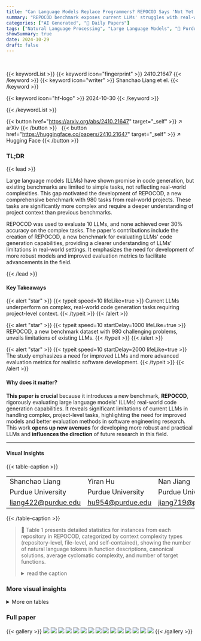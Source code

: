 ```yaml
---
title: "Can Language Models Replace Programmers? REPOCOD Says 'Not Yet'"
summary: "REPOCOD benchmark exposes current LLMs' struggles with real-world, complex code generation tasks, pushing the field towards building stronger, more context-aware models."
categories: ["AI Generated", "🤗 Daily Papers"]
tags: ["Natural Language Processing", "Large Language Models", "🏢 Purdue University",]
showSummary: true
date: 2024-10-29
draft: false
---
```


<br>

{{< keywordList >}}
{{< keyword icon="fingerprint" >}} 2410.21647 {{< /keyword >}}
{{< keyword icon="writer" >}} Shanchao Liang et el. {{< /keyword >}}
 
{{< keyword icon="hf-logo" >}} 2024-10-30 {{< /keyword >}}
 
{{< /keywordList >}}

{{< button href="https://arxiv.org/abs/2410.21647" target="_self" >}}
↗ arXiv
{{< /button >}}
&nbsp; 
{{< button href="https://huggingface.co/papers/2410.21647" target="_self" >}}
↗ Hugging Face
{{< /button >}}

### TL;DR


{{< lead >}}

Large language models (LLMs) have shown promise in code generation, but existing benchmarks are limited to simple tasks, not reflecting real-world complexities. This gap motivated the development of REPOCOD, a new comprehensive benchmark with 980 tasks from real-world projects.  These tasks are significantly more complex and require a deeper understanding of project context than previous benchmarks. 



REPOCOD was used to evaluate 10 LLMs, and none achieved over 30% accuracy on the complex tasks. The paper's contributions include the creation of REPOCOD, a new benchmark for evaluating LLMs' code generation capabilities, providing a clearer understanding of LLMs' limitations in real-world settings.  It emphasizes the need for development of more robust models and improved evaluation metrics to facilitate advancements in the field.

{{< /lead >}}


#### Key Takeaways

{{< alert "star" >}}
{{< typeit speed=10 lifeLike=true >}} Current LLMs underperform on complex, real-world code generation tasks requiring project-level context. {{< /typeit >}}
{{< /alert >}}

{{< alert "star" >}}
{{< typeit speed=10 startDelay=1000 lifeLike=true >}} REPOCOD, a new benchmark dataset with 980 challenging problems, unveils limitations of existing LLMs. {{< /typeit >}}
{{< /alert >}}

{{< alert "star" >}}
{{< typeit speed=10 startDelay=2000 lifeLike=true >}} The study emphasizes a need for improved LLMs and more advanced evaluation metrics for realistic software development. {{< /typeit >}}
{{< /alert >}}

#### Why does it matter?
**This paper is crucial** because it introduces a new benchmark, **REPOCOD**, rigorously evaluating large language models' (LLMs) real-world code generation capabilities.  It reveals significant limitations of current LLMs in handling complex, project-level tasks, highlighting the need for improved models and better evaluation methods in software engineering research. This work **opens up new avenues** for developing more robust and practical LLMs and **influences the direction** of future research in this field.

------
#### Visual Insights







{{< table-caption >}}
<br><table id='2' style='font-size:18px'><tr><td>Shanchao Liang</td><td>Yiran Hu</td><td>Nan Jiang</td><td>Lin Tan</td></tr><tr><td>Purdue University</td><td>Purdue University</td><td>Purdue University</td><td>Purdue University</td></tr><tr><td>liang422@purdue.edu</td><td>hu954@purdue.edu</td><td>jiang719@purdue.edu</td><td>lintan@purdue.edu</td></tr></table>{{< /table-caption >}}

> 🔼 Table 1 presents detailed statistics for instances from each repository in REPOCOD, categorized by context complexity types (repository-level, file-level, and self-contained), showing the number of natural language tokens in function descriptions, canonical solutions, average cyclomatic complexity, and number of target functions.
> <details>
> <summary>read the caption</summary>
> Table 1: Basic statistics of REPOCOD, with details broken down by each collected repository.
> </details>





### More visual insights




<details>
<summary>More on tables
</summary>


{{< table-caption >}}
<table id='0' style='font-size:14px'><tr><td rowspan="2">Dataset</td><td colspan="4">Repository-level</td><td colspan="4">File-level</td><td colspan="4">Self-contained</td><td colspan="4">Total</td></tr><tr><td>#NL</td><td>#GT</td><td>Cyclo.</td><td>#Funcs.</td><td>#NL</td><td>#GT</td><td>Cyclo.</td><td>#Funcs.</td><td>#NL</td><td>#GT</td><td>Cyclo.</td><td>#Funcs.</td><td>#NL</td><td>#GT</td><td>Cyclo.</td><td>#Funcs.</td></tr><tr><td>astropy</td><td>274.9</td><td>446.4</td><td>9.4</td><td>10</td><td>399.4</td><td>407.1</td><td>8.8</td><td>37</td><td>291.5</td><td>284.8</td><td>7.9</td><td>38</td><td>336.5</td><td>357.0</td><td>8.5</td><td>85</td></tr><tr><td>datasets</td><td>497.1</td><td>308.4</td><td>9.1</td><td>19</td><td>297.3</td><td>196.7</td><td>4.8</td><td>20</td><td>311.9</td><td>135.3</td><td>3.6</td><td>20</td><td>366.6</td><td>211.9</td><td>5.8</td><td>59</td></tr><tr><td>flask</td><td>448.0</td><td>215.0</td><td>6.5</td><td>2</td><td>326.2</td><td>152.3</td><td>5.2</td><td>13</td><td>231.2</td><td>99.4</td><td>3.6</td><td>28</td><td>270.0</td><td>120.8</td><td>4.2</td><td>43</td></tr><tr><td>more-itertools</td><td>242.8</td><td>87.3</td><td>2.7</td><td>6</td><td>300.2</td><td>136.8</td><td>4.3</td><td>23</td><td>233.4</td><td>96.3</td><td>5.0</td><td>57</td><td>252.0</td><td>106.5</td><td>4.6</td><td>86</td></tr><tr><td>plotly.py</td><td>1806.0</td><td>3393.0</td><td>132.0</td><td>1</td><td>1366.9</td><td>932.2</td><td>23.5</td><td>19</td><td>1661.7</td><td>605.1</td><td>23.9</td><td>56</td><td>1589.9</td><td>723.5</td><td>25.3</td><td>76</td></tr><tr><td>pylint</td><td>-</td><td>-</td><td>-</td><td>0</td><td>163.9</td><td>432.1</td><td>15.2</td><td>9</td><td>176.4</td><td>193.1</td><td>7.0</td><td>17</td><td>172.0</td><td>275.8</td><td>9.8</td><td>26</td></tr><tr><td>scikit-learn</td><td>222.1</td><td>398.9</td><td>7.7</td><td>208</td><td>262.9</td><td>258.3</td><td>5.3</td><td>43</td><td>204.3</td><td>220.9</td><td>5.0</td><td>63</td><td>224.1</td><td>344.0</td><td>6.8</td><td>314</td></tr><tr><td>seaborn</td><td>349.5</td><td>426.0</td><td>10.3</td><td>6</td><td>201.2</td><td>236.0</td><td>6.4</td><td>42</td><td>240.8</td><td>211.6</td><td>6.7</td><td>30</td><td>227.9</td><td>241.3</td><td>6.8</td><td>78</td></tr><tr><td>sphinx</td><td>-</td><td>-</td><td>-</td><td>0</td><td>191.7</td><td>606.6</td><td>17.7</td><td>12</td><td>263.8</td><td>127.8</td><td>4.0</td><td>21</td><td>237.5</td><td>301.9</td><td>8.9</td><td>33</td></tr><tr><td>sympy</td><td>918.6</td><td>347.6</td><td>8.8</td><td>5</td><td>903.9</td><td>586.7</td><td>17.6</td><td>58</td><td>837.8</td><td>277.6</td><td>8.6</td><td>34</td><td>881.5</td><td>466.0</td><td>14.0</td><td>97</td></tr><tr><td>xarray</td><td>-</td><td>-</td><td>-</td><td>0</td><td>902.1</td><td>418.5</td><td>11.4</td><td>40</td><td>593.0</td><td>160.5</td><td>5.3</td><td>43</td><td>742.0</td><td>284.8</td><td>8.2</td><td>83</td></tr><tr><td>Total</td><td>269.4</td><td>396.7</td><td>8.3</td><td>257</td><td>537.6</td><td>394.9</td><td>10.6</td><td>316</td><td>522.8</td><td>241.4</td><td>8.2</td><td>407</td><td>461.1</td><td>331.6</td><td>9.0</td><td>980</td></tr></table>{{< /table-caption >}}
> 🔼 Table 1 presents detailed statistics for instances from each repository, categorized by context complexity types and including the number of tokens in target function descriptions, number of tokens in canonical solutions, average cyclomatic complexity of the canonical solution, and number of target functions.
> <details>
> <summary>read the caption</summary>
> Table 1: Basic statistics of REPOCOD, with details broken down by each collected repository.
> </details>

{{< table-caption >}}
<br><table id='10' style='font-size:14px'><tr><td>Datasets</td><td>#Instances</td><td>#Tokens</td><td>Cyclo.</td><td>#Tests</td></tr><tr><td>CrossCodeEval</td><td>2,665</td><td>13.2</td><td>N/A</td><td>N/A</td></tr><tr><td>RepoBench</td><td>23,561</td><td>13.7</td><td>N/A</td><td>N/A</td></tr><tr><td>Long-Code-Arena</td><td>32,803</td><td>12.0</td><td>N/A</td><td>N/A</td></tr><tr><td>CoderEval</td><td>230</td><td>108.2</td><td>4.71</td><td>-</td></tr><tr><td>ClassEval</td><td>100</td><td>123.7</td><td>2.89</td><td>33.1</td></tr><tr><td>REPOCOD</td><td>980</td><td>331.6</td><td>9.00</td><td>313.49</td></tr></table>{{< /table-caption >}}
> 🔼 Table 1 presents basic statistics of the REPOCOD benchmark, including the number of instances, tokens, cyclomatic complexity, and number of functions categorized by context complexity type (repository-level, file-level, and self-contained) for each of the 11 repositories.
> <details>
> <summary>read the caption</summary>
> Table 1: Basic statistics of REPOCOD, with details broken down by each collected repository.
> </details>

{{< table-caption >}}
<table id='0' style='font-size:14px'><tr><td>Dataset</td><td>Repository-level</td><td>File-level</td><td>Self-contained</td><td>Total</td></tr><tr><td>CoderEval</td><td>23</td><td>123</td><td>84</td><td>230</td></tr><tr><td>ClassEval</td><td>0</td><td>314</td><td>153</td><td>467</td></tr><tr><td>REPOCOD</td><td>257</td><td>316</td><td>407</td><td>980</td></tr></table>{{< /table-caption >}}
> 🔼 Table 3 shows the distribution of code generation tasks in three complexity levels (repository-level, file-level, and self-contained) across three code generation benchmarks: CoderEval, ClassEval, and REPOCOD.
> <details>
> <summary>read the caption</summary>
> Table 3: Data context complexity distribution of code generation benchmarks.
> </details>

{{< table-caption >}}
<table id='2' style='font-size:14px'><tr><td>RepoCod Task</td><td>Prompt</td><td>LLM Output</td><td>: : dupl "AssertionError: Lists differ: " Test Cases Execution</td></tr><tr><td>Repository Snapshot more-itertools: more_ itertools init__·py more . py recipes . py · README . rst Target Function more-itertools : more itertools : more · py :partitions Relevant Tests test , more · py : : PartitionsTest: : test_ duplicates test order</td><td>You will be provided a function signature and the documentation, } your task is to complete the function body . - These are a list of files that contain the related classes and functions for you to refer to. ## File path: more_ itertools/more ·py def set_partitions(iterable, k, min_size=None, max_size=None): ## File path: more_ itertools/recipes. py def partition(pred, iterable): This is the file containing the target function to be generated. ## File path: more_ itertools/more ·py ### Target function to compl ete def partitions(iterable): ⌀⌀ " Yield all possible order-preserving partitions of *iterable* >>> iterable = I abc , >>> for part in partitions(iterable): , join(p) for p in part]) ... print([' . ⌀⌀ "</td><td colspan="2">Sytem Prompt iterable = list(iterable) n = len(iterable) def generate_partitions(start=0): if start == n: yield [] return Context for end in range(start + 1, n + 1): for rest in generate_partitions(end): yield [iterable[start:end]] + rest yield from generate_partitions() ④ Insert Completion ⑤ Evaluation Result more-itertools: test_ more. py Function Description more_itertools : PartitionsTest init__ . py : test ⌀ icates more.py Error : Target recipes.py ■ README . rst</td></tr></table>{{< /table-caption >}}
> 🔼 Table 1 presents detailed statistics for instances from each repository categorized by context complexity types (repository-level, file-level, and self-contained), including the number of tokens in target function descriptions, number of tokens in canonical solutions, average cyclomatic complexity of the canonical solution, and number of target functions.
> <details>
> <summary>read the caption</summary>
> Table 1: Basic statistics of REPOCOD, with details broken down by each collected repository.
> </details>

{{< table-caption >}}
<table id='4' style='font-size:16px'><tr><td>Models</td><td>BM25</td><td>Dense</td><td>Current-File</td></tr><tr><td>CodeLlama-7B</td><td>10.71</td><td>10.41</td><td>5.71</td></tr><tr><td>CodeLlama-34B</td><td>12.35</td><td>12.76</td><td>9.59</td></tr><tr><td>DeepSeekCoder-6.7B</td><td>13.98</td><td>14.08</td><td>10.92</td></tr><tr><td>DeepSeekCoder-33B</td><td>16.73</td><td>17.14</td><td>14.90</td></tr><tr><td>OpenCodeInterpreter-6.7B</td><td>12.14</td><td>12.45</td><td>13.16</td></tr><tr><td>OpenCodeInterpreter-33B</td><td>15.31</td><td>16.33</td><td>18.27</td></tr><tr><td>Claude 3.5 Sonnet</td><td>14.39</td><td>17.45</td><td>19.80</td></tr><tr><td>DeepSeek-V2.5</td><td>18.47</td><td>20.71</td><td>27.04</td></tr><tr><td>GPT-4o-Mini</td><td>15.10</td><td>15.00</td><td>18.67</td></tr><tr><td>GPT-4o</td><td>27.35</td><td>27.04</td><td>26.84</td></tr></table>{{< /table-caption >}}
> 🔼 The table presents the pass@1 scores of state-of-the-art large language models on the REPOCOD benchmark under three different retrieval settings.
> <details>
> <summary>read the caption</summary>
> Table 4: Pass@1 of SOTA LLMs on REPOCOD.
> </details>

{{< table-caption >}}
<table id='0' style='font-size:14px'><tr><td rowspan="2">Models</td><td colspan="2">BM25</td><td colspan="2">Dense</td><td colspan="2">Current-File</td></tr><tr><td>Pass</td><td>Fail</td><td>Pass</td><td>Fail</td><td>Pass</td><td>Fail</td></tr><tr><td>CodeLlama-7B</td><td>43.6</td><td>16.1</td><td>38.3</td><td>16.8</td><td>25.0</td><td>18.7</td></tr><tr><td>CodeLlama-34B</td><td>51.0</td><td>24.7</td><td>63.3</td><td>22.8</td><td>19.0</td><td>28.9</td></tr><tr><td>DeepSeekCoder-6.7B</td><td>33.8</td><td>8.3</td><td>31.6</td><td>8.6</td><td>16.4</td><td>11.3</td></tr><tr><td>DeepSeekCoder-33B</td><td>72.1</td><td>11.1</td><td>77.6</td><td>9.6</td><td>14.5</td><td>22.4</td></tr><tr><td>OpenCodeInterpreter-6.7B</td><td>1.4</td><td>1.4</td><td>1.4</td><td>1.4</td><td>1.4</td><td>1.4</td></tr><tr><td>OpenCodeInterpreter-33B</td><td>1.4</td><td>0.9</td><td>1.4</td><td>0.9</td><td>1.4</td><td>0.9</td></tr><tr><td>DeepSeek-V2.5</td><td>2.7</td><td>1.6</td><td>2.5</td><td>1.6</td><td>2.9</td><td>1.4</td></tr><tr><td>Claude 3.5 Sonnet</td><td>18.6</td><td>4.0</td><td>21.9</td><td>2.7</td><td>7.8</td><td>5.7</td></tr><tr><td>GPT-4o-Mini</td><td>3.6</td><td>2.7</td><td>3.9</td><td>2.6</td><td>9.9</td><td>1.2</td></tr><tr><td>GPT-4o</td><td>1.3</td><td>1.2</td><td>1.3</td><td>1.2</td><td>2.1</td><td>1.0</td></tr></table>{{< /table-caption >}}
> 🔼 Table 1 presents detailed statistics for instances from each repository, categorized by context complexity types: repository-level, file-level, and self-contained, showing the number of tokens in target function descriptions, number of tokens in canonical solutions, average cyclomatic complexity of the canonical solution, and number of target functions.
> <details>
> <summary>read the caption</summary>
> Table 1: Basic statistics of REPOCOD, with details broken down by each collected repository.
> </details>

{{< table-caption >}}
<br><table id='8' style='font-size:14px'><tr><td>Models</td><td>0</td><td>[0,0.5)</td><td>[0.5,1)</td><td>1</td></tr><tr><td>CodeLlama-7B</td><td>6.05</td><td>0.00</td><td>13.16</td><td>13.27</td></tr><tr><td>CodeLlama-34B</td><td>5.04</td><td>2.50</td><td>21.05</td><td>16.33</td></tr><tr><td>DeepSeekCoder-6.7B</td><td>5.54</td><td>5.00</td><td>13.16</td><td>21.43</td></tr><tr><td>DeepSeekCoder-33B</td><td>7.81</td><td>5.00</td><td>15.79</td><td>25.51</td></tr><tr><td>OpenCodeInterpreter-6.7B</td><td>6.05</td><td>0.00</td><td>15.79</td><td>16.33</td></tr><tr><td>OpenCodeInterpreter-33B</td><td>9.07</td><td>5.00</td><td>15.79</td><td>20.41</td></tr><tr><td>DeepSeek-V2.5</td><td>10.33</td><td>5.00</td><td>18.42</td><td>26.53</td></tr><tr><td>Claude 3.5 Sonnet</td><td>6.55</td><td>5.00</td><td>7.89</td><td>29.59</td></tr><tr><td>GPT-4o-Mini</td><td>6.55</td><td>5.00</td><td>18.42</td><td>26.53</td></tr><tr><td>GPT-4o</td><td>14.61</td><td>7.50</td><td>26.32</td><td>35.71</td></tr></table>{{< /table-caption >}}
> 🔼 The table presents the pass@1 performance of ten state-of-the-art large language models on the REPOCOD benchmark under three different retrieval settings.
> <details>
> <summary>read the caption</summary>
> Table 4: Pass@1 of SOTA LLMs on REPOCOD.
> </details>

{{< table-caption >}}
<table id='4' style='font-size:18px'><tr><td>Repository</td><td>Sparse</td><td>Dense</td></tr><tr><td>astropy</td><td>0.28</td><td>0.25</td></tr><tr><td>datasets</td><td>0.25</td><td>0.33</td></tr><tr><td>flask</td><td>0.30</td><td>0.45</td></tr><tr><td>more-itertools</td><td>0.11</td><td>0.33</td></tr><tr><td>plotly.py</td><td>0.07</td><td>0.42</td></tr><tr><td>pylint</td><td>0.46</td><td>0.46</td></tr><tr><td>scikit-learn</td><td>0.07</td><td>0.05</td></tr><tr><td>seaborn</td><td>0.24</td><td>0.26</td></tr><tr><td>sphinx</td><td>0.06</td><td>0.12</td></tr><tr><td>sympy</td><td>0.22</td><td>0.23</td></tr><tr><td>xarray</td><td>0.12</td><td>0.29</td></tr><tr><td>Total</td><td>0.13</td><td>0.15</td></tr></table>{{< /table-caption >}}
> 🔼 Table 1 presents detailed statistics for instances from each repository, categorized by context complexity types: repository-level, file-level, and self-contained, showing the number of tokens in target function descriptions, number of tokens in canonical solutions, average cyclomatic complexity of the canonical solution, and number of target functions.
> <details>
> <summary>read the caption</summary>
> Table 1: Basic statistics of REPOCOD, with details broken down by each collected repository.
> </details>

{{< table-caption >}}
<table id='0' style='font-size:14px'><tr><td>Setting</td><td>pylint</td><td>sympy</td><td>sphinx</td><td>seaborn</td><td>flask</td><td>more-itertools</td><td>scikit-learn</td><td>xarray</td><td>datasets</td><td>plotly.py</td><td>astropy</td><td>Total</td></tr><tr><td>CodeLlama-7B</td><td>7.69</td><td>7.22</td><td>9.09</td><td>23.08</td><td>37.21</td><td>13.95</td><td>5.10</td><td>6.02</td><td>22.03</td><td>6.58</td><td>5.88</td><td>10.41</td></tr><tr><td>CodeLlama-34B</td><td>0.00</td><td>4.12</td><td>18.18</td><td>21.79</td><td>32.56</td><td>24.42</td><td>5.73</td><td>16.87</td><td>18.64</td><td>14.47</td><td>10.59</td><td>12.76</td></tr><tr><td>DeepSeekCoder-6.7B</td><td>7.69</td><td>6.19</td><td>15.15</td><td>26.92</td><td>41.86</td><td>12.79</td><td>6.37</td><td>16.87</td><td>16.95</td><td>25.00</td><td>14.12</td><td>14.08</td></tr><tr><td>DeepSeekCoder-33B</td><td>3.85</td><td>7.22</td><td>27.27</td><td>28.21</td><td>37.21</td><td>11.63</td><td>7.32</td><td>15.66</td><td>33.90</td><td>43.42</td><td>16.47</td><td>17.14</td></tr><tr><td>OpenCodeInterpreter-6.7B</td><td>3.85</td><td>4.12</td><td>12.12</td><td>16.67</td><td>41.86</td><td>18.60</td><td>6.37</td><td>10.84</td><td>16.95</td><td>21.05</td><td>12.94</td><td>12.45</td></tr><tr><td>OpenCodeInterpreter-33B</td><td>11.54</td><td>7.22</td><td>21.21</td><td>20.51</td><td>41.86</td><td>29.07</td><td>8.28</td><td>13.25</td><td>25.42</td><td>23.68</td><td>16.47</td><td>16.33</td></tr><tr><td>Claude 3.5 Sonnet</td><td>19.23</td><td>11.34</td><td>15.15</td><td>25.64</td><td>39.53</td><td>38.37</td><td>6.05</td><td>9.64</td><td>27.12</td><td>36.84</td><td>10.59</td><td>17.45</td></tr><tr><td>DeepSeek-V2.5</td><td>15.38</td><td>13.40</td><td>27.27</td><td>30.77</td><td>41.86</td><td>36.05</td><td>9.87</td><td>16.87</td><td>30.51</td><td>35.53</td><td>16.47</td><td>20.71</td></tr><tr><td>GPT-4o-Mini</td><td>11.54</td><td>11.34</td><td>15.15</td><td>25.64</td><td>39.53</td><td>18.60</td><td>6.05</td><td>10.84</td><td>33.90</td><td>25.00</td><td>9.41</td><td>15.00</td></tr><tr><td>GPT-4o</td><td>19.23</td><td>15.46</td><td>27.27</td><td>37.18</td><td>58.14</td><td>43.02</td><td>13.69</td><td>24.10</td><td>47.46</td><td>44.74</td><td>23.53</td><td>27.04</td></tr></table>{{< /table-caption >}}
> 🔼 Table 1 presents detailed statistics for instances from each repository, categorized by context complexity types, showing the number of tokens in target function descriptions, number of tokens in canonical solutions, average cyclomatic complexity of the canonical solution, and number of target functions.
> <details>
> <summary>read the caption</summary>
> Table 1: Basic statistics of REPOCOD, with details broken down by each collected repository.
> </details>

</details>




### Full paper

{{< gallery >}}
<img src="https://ai-paper-reviewer.com/2410.21647/1.png" class="grid-w50 md:grid-w33 xl:grid-w25" />
<img src="https://ai-paper-reviewer.com/2410.21647/2.png" class="grid-w50 md:grid-w33 xl:grid-w25" />
<img src="https://ai-paper-reviewer.com/2410.21647/3.png" class="grid-w50 md:grid-w33 xl:grid-w25" />
<img src="https://ai-paper-reviewer.com/2410.21647/4.png" class="grid-w50 md:grid-w33 xl:grid-w25" />
<img src="https://ai-paper-reviewer.com/2410.21647/5.png" class="grid-w50 md:grid-w33 xl:grid-w25" />
<img src="https://ai-paper-reviewer.com/2410.21647/6.png" class="grid-w50 md:grid-w33 xl:grid-w25" />
<img src="https://ai-paper-reviewer.com/2410.21647/7.png" class="grid-w50 md:grid-w33 xl:grid-w25" />
<img src="https://ai-paper-reviewer.com/2410.21647/8.png" class="grid-w50 md:grid-w33 xl:grid-w25" />
<img src="https://ai-paper-reviewer.com/2410.21647/9.png" class="grid-w50 md:grid-w33 xl:grid-w25" />
<img src="https://ai-paper-reviewer.com/2410.21647/10.png" class="grid-w50 md:grid-w33 xl:grid-w25" />
<img src="https://ai-paper-reviewer.com/2410.21647/11.png" class="grid-w50 md:grid-w33 xl:grid-w25" />
<img src="https://ai-paper-reviewer.com/2410.21647/12.png" class="grid-w50 md:grid-w33 xl:grid-w25" />
<img src="https://ai-paper-reviewer.com/2410.21647/13.png" class="grid-w50 md:grid-w33 xl:grid-w25" />
<img src="https://ai-paper-reviewer.com/2410.21647/14.png" class="grid-w50 md:grid-w33 xl:grid-w25" />
<img src="https://ai-paper-reviewer.com/2410.21647/15.png" class="grid-w50 md:grid-w33 xl:grid-w25" />
{{< /gallery >}}